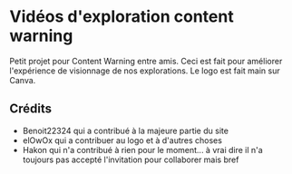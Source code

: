 # Vidéos d'exploration content warning
 
Petit projet pour Content Warning entre amis.
Ceci est fait pour améliorer l'expérience de visionnage de nos explorations.
Le logo est fait main sur Canva.

## Crédits

- Benoit22324 qui a contribué à la majeure partie du site
- elOwOx qui a contribuer au logo et à d'autres choses
- Hakon qui n'a contribué à rien pour le moment... à vrai dire il n'a toujours pas accepté l'invitation pour collaborer mais bref
